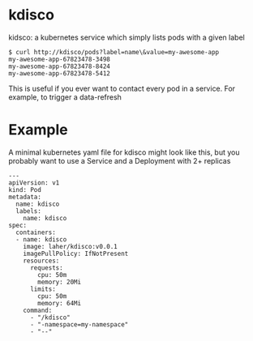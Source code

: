 # kdisco

kidsco: a kubernetes service which simply lists pods with a given label

    $ curl http://kdisco/pods?label=name\&value=my-awesome-app
    my-awesome-app-67823478-3498
    my-awesome-app-67823478-8424
    my-awesome-app-67823478-5412

This is useful if you ever want to contact every pod in a service. For example, to trigger a data-refresh

# Example

A minimal kubernetes yaml file for kdisco might look like this, but you probably want to use a Service and a Deployment with 2+ replicas

```
---
apiVersion: v1
kind: Pod
metadata:
  name: kdisco
  labels:
    name: kdisco
spec:
  containers:
  - name: kdisco
    image: laher/kdisco:v0.0.1
    imagePullPolicy: IfNotPresent
    resources:
      requests:
        cpu: 50m
        memory: 20Mi
      limits:
        cpu: 50m
        memory: 64Mi
    command: 
      - "/kdisco"
      - "-namespace=my-namespace"
      - "--"
```
